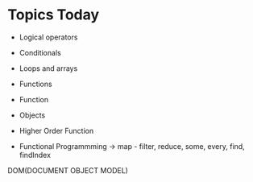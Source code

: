 # Topics Today
- Logical operators 
- Conditionals
- Loops and arrays
- Functions


- Function
- Objects
- Higher Order Function
- Functional Programmming -> map - filter, reduce, some, every, find, findIndex
  

DOM(DOCUMENT OBJECT MODEL)
